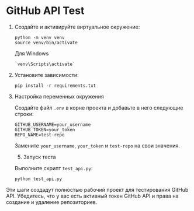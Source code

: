 # GitHub API Test

1. Создайте и активируйте виртуальное окружение:

    ```
    python -m venv venv
    source venv/bin/activate
    ```
    
    Для Windows
    ```
   `venv\Scripts\activate`
    ```

3. Установите зависимости:

    ```
    pip install -r requirements.txt
    ```

4. Настройка переменных окружения

    Создайте файл `.env` в корне проекта и добавьте в него следующие строки:
    ```
    GITHUB_USERNAME=your_username
    GITHUB_TOKEN=your_token
    REPO_NAME=test-repo
    ```
    Замените `your_username`, `your_token` и `test-repo` на свои значения.

    5. Запуск теста

    Выполните скрипт `test_api.py`:

    ```
    python test_api.py
    ```

Эти шаги создадут полностью рабочий проект для тестирования GitHub API. Убедитесь, что у вас есть активный токен GitHub API и права на создание и удаление репозиториев.
